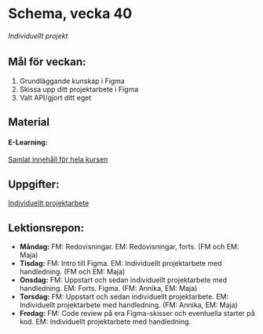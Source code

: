 # Schema, vecka 40

###### Individuellt projekt

## Mål för veckan:
1. Grundläggande kunskap i Figma
2. Skissa upp ditt projektarbete i Figma
3. Valt API/gjort ditt eget

## Material
#### E-Learning:
[Samlat innehåll för hela kursen](https://github.com/Lexicon-Frontend-2024/e-learning-material)

## Uppgifter:
[Individuellt projektarbete]()

## Lektionsrepon:
* **Måndag:** FM: Redovisningar. EM: Redovisningar, forts. (FM och EM: Maja)
* **Tisdag:** FM: Intro till Figma. EM: Individuellt projektarbete med handledning. (FM och EM: Maja)
* **Onsdag:** FM: Uppstart och sedan individuellt projektarbete med handledning. EM: Forts. Figma. (FM: Annika, EM: Maja)
* **Torsdag:** FM: Uppstart och sedan individuellt projektarbete. EM: Individuellt projektarbete med handledning. (FM: Annika, EM: Maja)
* **Fredag:** FM: Code review på era Figma-skisser och eventuella starter på kod. EM: Individuellt projektarbete med handledning.
